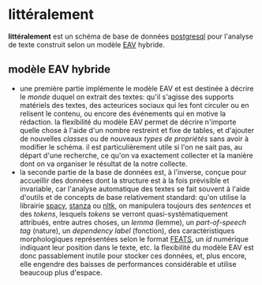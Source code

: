 littéralement
=============

__littéralement__ est un schéma de base de données [postgresql](https://www.postgresql.org/) pour l'analyse de texte construit selon un modèle [EAV](https://en.wikipedia.org/wiki/Entity-attribute-value_model) hybride.

modèle EAV hybride
------------------

- une première partie implémente le modèle EAV et est destinée à décrire le _monde_ duquel on extrait des textes: qu'il s'agisse des supports matériels des textes, des acteurices sociaux qui les font circuler ou en relisent le contenu, ou encore des événements qui en motive la rédaction. la flexibilité du modèle EAV permet de décrire n'importe quelle chose à l'aide d'un nombre restreint et fixe de tables, et d'ajouter de nouvelles _classes_ ou de nouveaux _types de propriétés_ sans avoir à modifier le schéma. il est particulièrement utile si l'on ne sait pas, au départ d'une recherche, ce qu'on va exactement collecter et la manière dont on va organiser le résultat de la notre collecte. 
- la seconde partie de la base de données est, à l'inverse, conçue pour accueillir des données dont la structure est à la fois prévisible et invariable, car l'analyse automatique des textes se fait souvent à l'aide d'outils et de concepts de base relativement standard: qu'on utilise la librairie [spacy](https://spacy.io/), [stanza](https://stanfordnlp.github.io/stanza/) ou [nltk](https://www.nltk.org/), on manipulera toujours des _sentences_ et des _tokens_, lesquels _tokens_ se verront quasi-systématiquement attribués, entre autres choses, un _lemma_ (lemme), un _part-of-speech tag_ (nature), un _dependency label_ (fonction), des caractéristiques morphologiques représentées selon le format [FEATS](https://universaldependencies.org/format.html#morphological-annotation), un _id_ numérique indiquant leur position dans le texte, etc. la flexibilité du modèle EAV est donc passablement inutile pour stocker ces données, et, plus encore, elle engendre des baisses de performances considérable et utilise beaucoup plus d'espace.
